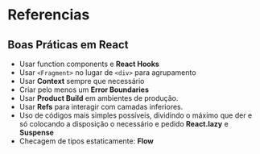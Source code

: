 # Referencias

## Boas Práticas em React
- Usar function components e **React Hooks**
- Usar `<Fragment>` no lugar de `<div>` para agrupamento
- Usar **Context** sempre que necessário
- Criar pelo menos um **Error Boundaries** 
- Usar **Product Build** em ambientes de produção.
- Usar **Refs** para interagir com camadas inferiores.
- Uso de códigos mais simples possíveis, dividindo o máximo que der e só colocando a disposição o necessário e pedido **React.lazy** e **Suspense**
- Checagem de tipos estaticamente: **Flow**

